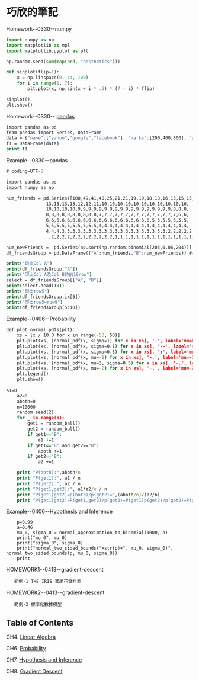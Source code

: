 巧欣的筆記
=========================

Homework--0330--numpy
```python
import numpy as np
import matplotlib as mpl
import matplotlib.pyplot as plt

np.random.seed(sum(map(ord, "aesthetics")))

def sinplot(flip=1):
    x = np.linspace(0, 14, 100)
    for i in range(1, 7):
        plt.plot(x, np.sin(x + i * .5) * (7 - i) * flip)

sinplot()
plt.show()
```
Homework--0330--
[pandas](http://wiki.jikexueyuan.com/project/start-learning-python/311.html)

```bat
import pandas as pd
from pandas import Series, DataFrame
data = {"name":["yahoo","google","facebook"], "marks":[200,400,800], "price":[9, 3, 7]}
f1 = DataFrame(data)
print f1
```

Example--0330--pandas


```bat
# coding=UTF-8

import pandas as pd
import numpy as np

num_friends = pd.Series([100,49,41,40,25,21,21,19,19,18,18,16,15,15,15,15,14,14,
               13,13,13,13,12,12,11,10,10,10,10,10,10,10,10,10,10,10,
               10,10,10,10,9,9,9,9,9,9,9,9,9,9,9,9,9,9,9,9,9,9,8,8,8,
               8,8,8,8,8,8,8,8,8,8,7,7,7,7,7,7,7,7,7,7,7,7,7,7,7,6,6,
               6,6,6,6,6,6,6,6,6,6,6,6,6,6,6,6,6,6,6,6,5,5,5,5,5,5,5,
               5,5,5,5,5,5,5,5,5,5,4,4,4,4,4,4,4,4,4,4,4,4,4,4,4,4,4,
               4,4,4,3,3,3,3,3,3,3,3,3,3,3,3,3,3,3,3,3,3,3,3,2,2,2,2,2
                ,2,2,2,2,2,2,2,2,2,2,2,2,1,1,1,1,1,1,1,1,1,1,1,1,1,1,1,1,1,1,1,1,1,1])

num_newFriends =  pd.Series(np.sort(np.random.binomial(203,0.06,204))[::-1]) #用A series去建立B series
df_friendsGroup = pd.DataFrame({"A":num_friends,"B":num_newFriends}) #將兩張series合成為一個DataFrame

print("印出Col A")
print(df_friendsGroup["A"])
print("印出Col A及Col B的前10row")
select = df_friendsGroup[["A", "B"]]
print(select.head(10))
print("印出row5")
print(df_friendsGroup.ix[5])
print("印出row5~row9")
print(df_friendsGroup[5:10])
```  

Example--0406--Probability

```bat
def plot_normal_pdfs(plt):
    xs = [x / 10.0 for x in range(-50, 50)]
    plt.plot(xs, [normal_pdf(x, sigma=1) for x in xs], '-', label='mu=0,sigma=1')
    plt.plot(xs, [normal_pdf(x, sigma=0.1) for x in xs], '--', label='mu=0,sigma=0.1')
    plt.plot(xs, [normal_pdf(x, sigma=0.5) for x in xs], ':', label='mu=0,sigma=0.5')
    plt.plot(xs, [normal_pdf(x, mu=-1) for x in xs], '-.', label='mu=-1,sigma=1')
    plt.plot(xs, [normal_pdf(x, mu=3, sigma=0.5) for x in xs], '-.', label='mu=3,sigma=0.5')
    plt.plot(xs, [normal_pdf(x, mu=-2) for x in xs], '-.', label='mu=-2,sigma=1')
    plt.legend()
    plt.show()
    
a1=0
    a2=0
    aboth=0
    n=10000
    random.seed(2)
    for _ in range(n):
        get1 = random_ball()
        get2 = random_ball()
        if get1=="B":
            a1 +=1
        if get1=="B" and get2=="B":
            aboth +=1
        if get2=="B":
            a2 +=1

    print "P(both):",aboth/n
    print "P(get1):", a1 / n
    print "P(get2):", a2 / n
    print "P(get1,get2):", a1*a2/n / n
    print "P(get1|get2)=p(both)/p(get2)=",(aboth/n)/(a2/n)
    print "P(get1|get2)=P(get1,get2)/p(get2)=P(get1)p(get2)/p(get2)=P(get1)",  (a1 / n)
```  
Example--0406--Hypothesis and Inference
```
    p=0.99
    a=0.46
    mu_0, sigma_0 = normal_approximation_to_binomial(1000, a)
    print("mu_0", mu_0)
    print("sigma_0", sigma_0)
    print("normal_two_sided_bounds("+str(p)+", mu_0, sigma_0)", normal_two_sided_bounds(p, mu_0, sigma_0))
    print
``` 

HOMEWORK1--0413--gradient-descent
```
   範例-1 THE IRIS 鳶尾花資料集
``` 

HOMEWORK2--0413--gradient-descent
```
   範例-2 標準化數據模型
```
## Table of Contents
CH4. [Linear Algebra](https://github.com/joelgrus/data-science-from-scratch/blob/master/code/linear_algebra.py)

CH6. [Probability](https://github.com/joelgrus/data-science-from-scratch/blob/master/code/probability.py)

CH7. [Hypothesis and Inference](https://github.com/joelgrus/data-science-from-scratch/blob/master/code/hypothesis_and_inference.py)

CH8. [Gradient Descent](https://github.com/joelgrus/data-science-from-scratch/blob/master/code/gradient_descent.py)